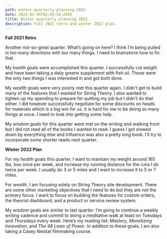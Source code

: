 ```yaml
---
path: winter-quarterly-planning-2022
date: 2022-01-04T02:45:54.269Z
title: Winter quarterly planning 2022
description: Fall 2021 retro and winter 2022 plan.
---
```

**Fall 2021 Retro**

Another not-so-great quarter. What’s going on here? I think I’m being pulled in too many directions with too many things. I need to brainstorm how to fix that.

My *health* goals were accomplished this quarter. I successfully cut weight and have been taking a daily greens supplement with fish oil. Those were the only two things I was interested in and got both done.

My *wealth* goals were very poorly met this quarter again. I didn’t get to build many of the features that I wanted for String Theory. I also wanted to tighten up my spending to prepare for quitting my job but I didn’t do that either. I did however successfully negotiate for some discounts on heads for materials which is a big win for us. It is hard for me to be doing so many things at once. I need to look into getting some help.

My *wisdom* goals for this quarter were met on the writing and walking front but I did not read all of the books I wanted to read. I guess I got slowed down by everything else and Influence was also a pretty long book. I’ll try to incorporate some shorter reads next quarter.

**Winter 2022 Plan**

For my *health* goals this quarter, I want to maintain my weight around 165 lbs, box once per week, and increase my running distance for the runs I do twice per week. I usually do 3 or 5 miles and I want to increase it to 5 or 7 miles.

For *wealth*, I am focusing solely on String Theory site development. There are some other marketing objectives that I need to do but they are not the primary focus. I want to focus on building the features for custom orders, the theorist dashboard, and a product or service review system.

My *wisdom* goals are similar to last quarter: I’m going to continue a weekly writing cadence and commit to doing a meditative walk at least on Tuesdays and Thursdays every week. Here’s my reading list: *Mastery*, *Monetizing Innovation*, and *The 48 Laws of Power*. In addition to these goals, I am also taking a Casey Neistat filmmaking course.